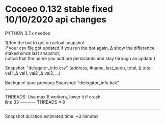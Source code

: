 # Cocoeo 0.132 stable fixed 10/10/2020 api changes
PYTHON 3.7.x needed

1)Run the bot to get an actual snapshot</br>
(*your csv file got updated if you run the bot again, Δ show the difference staked since last snapshot,</br> notice that the name you add are persistants and stay through an update.)</br>


Snapshot: "delegator_info.csv" (address, #name, last_seen, total, Δ total, val1 ,Δ val1, val2 ,Δ val2, ...)</br>

Backup of your previous Snapshot: "delegator_info.bak"</br>

--------------------------------------------------------------------------------------------------------

THREADS: Use max 8 workers, lower it if crash.</br>
line 33  --------   THREADS = 8

--------------------------------------------------------------------------------------------------------

Snapshot duration estimated time: ~3 minutes
